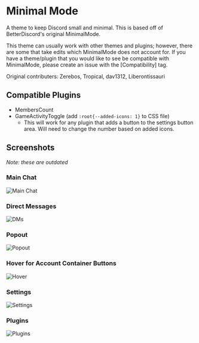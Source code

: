 # Minimal Mode

A theme to keep Discord small and minimal. This is based off of BetterDiscord's original MinimalMode.

This theme can usually work with other themes and plugins; however, there are some that take edits which MinimalMode does not account for. If you have a theme/plugin that you would like to see be compatible with MinimalMode, please create an issue with the \[Compatibility\] tag.

Original contributers: Zerebos, Tropical, dav1312, Liberontissauri

## Compatible Plugins

- MembersCount
- GameActivityToggle (add `:root{--added-icons: 1}` to CSS file)
    * This will work for any plugin that adds a button to the settings button area. Will need to change the number based on added icons. 

## Screenshots

_Note: these are outdated_

### Main Chat

![Main Chat](https://i.imgur.com/Yhp7KWW.png)

### Direct Messages

![DMs](https://i.imgur.com/73OWtTC.png)

### Popout

![Popout](https://i.imgur.com/tfWWlzq.png)

### Hover for Account Container Buttons

![Hover](https://i.imgur.com/idfy2nT.png)

### Settings

![Settings](https://i.imgur.com/ZnGhseg.png)

### Plugins

![Plugins](https://i.imgur.com/JU5y40e.png)
